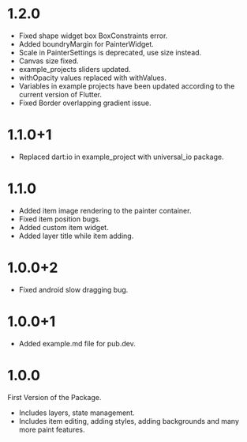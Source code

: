 # 1.2.0

- Fixed shape widget box BoxConstraints error.
- Added boundryMargin for PainterWidget.
- Scale in PainterSettings is deprecated, use size instead.
- Canvas size fixed.
- example_projects sliders updated.
- withOpacity values ​​replaced with withValues.
- Variables in example projects have been updated according to the current version of Flutter.
- Fixed Border overlapping gradient issue.

# 1.1.0+1

- Replaced dart:io in example_project with universal_io package.

# 1.1.0

- Added item image rendering to the painter container.
- Fixed item position bugs.
- Added custom item widget.
- Added layer title while item adding.

# 1.0.0+2

- Fixed android slow dragging bug.

# 1.0.0+1

- Added example.md file for pub.dev.

# 1.0.0

First Version of the Package.

- Includes layers, state management.
- Includes item editing, adding styles, adding backgrounds and many more paint features.